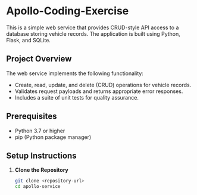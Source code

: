 # Apollo-Coding-Exercise

This is a simple web service that provides CRUD-style API access to a database storing vehicle records. The application is built using Python, Flask, and SQLite.

## Project Overview

The web service implements the following functionality:
- Create, read, update, and delete (CRUD) operations for vehicle records.
- Validates request payloads and returns appropriate error responses.
- Includes a suite of unit tests for quality assurance.

## Prerequisites

- Python 3.7 or higher
- pip (Python package manager)

## Setup Instructions

1. **Clone the Repository**
   ```bash
   git clone <repository-url>
   cd apollo-service

